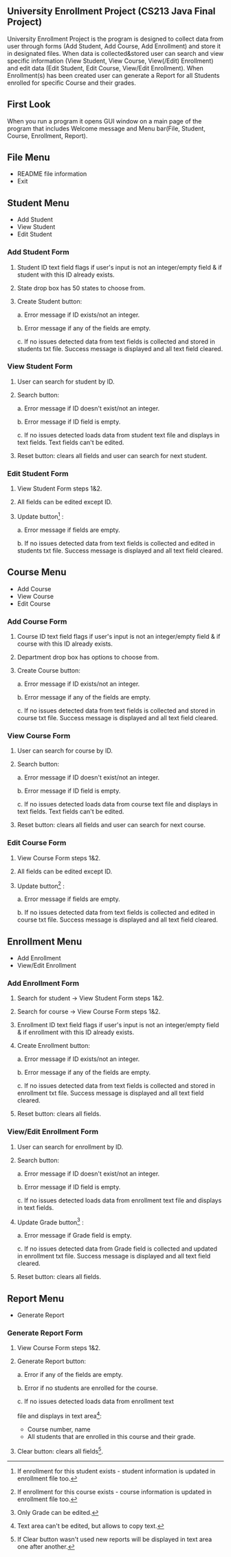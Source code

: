 ## University Enrollment Project (CS213 Java Final Project)
  University Enrollment Project is the program is designed to 
collect data from user through forms (Add Student, Add Course,
Add Enrollment) and store it in designated files. When data is
collected&stored user can search and view specific information
(View Student, View Course, View(/Edit) Enrollment) and edit
data (Edit Student, Edit Course, View/Edit Enrollment).
  When Enrollment(s) has been created user can generate a 
Report for all Students enrolled for specific Course and their
grades. 

## First Look
  When you run a program it opens GUI window on a main page of 
the program that includes Welcome message and Menu bar(File,
Student, Course, Enrollment, Report).

## File Menu
  + README file information
  + Exit  

## Student Menu
  + Add Student
  + View Student
  + Edit Student
    
### Add Student Form 
  1. Student ID text field flags if user's input is not an
integer/empty field & if student with this ID already exists.
  2. State drop box has 50 states to choose from.
  3. Create Student button:
     
     a. Error message if ID exists/not an integer.
     
     b. Error message if any of the fields are empty.
     
     c. If no issues detected data from text fields is 
     collected and stored in students txt file. Success 
     message is displayed and all text field cleared.

### View Student Form 
  1. User can search for student by ID.
  2. Search button:
     
     a. Error message if ID doesn't exist/not an integer.
     
     b. Error message if ID field is empty.
     
     c. If no issues detected loads data from student text 
     file and displays in text fields. Text fields can't be
     edited.
     
  4. Reset button: clears all fields and user can search for
next student.

### Edit Student Form 
  1. View Student Form steps 1&2.
  2. All fields can be edited except ID.
  3. Update button[^1] :
     
     a. Error message if fields are empty.
     
     b. If no issues detected data from text fields is 
     collected and edited in students txt file. Success 
     message is displayed and all text field cleared.
     
[^1]: If enrollment for this student exists - student information
is updated in enrollment file too. 

## Course Menu
  + Add Course
  + View Course
  + Edit Course

### Add Course Form 
  1. Course ID text field flags if user's input is not an
integer/empty field & if course with this ID already exists.
  2. Department drop box has options to choose from.
  3. Create Course button:
     
     a. Error message if ID exists/not an integer.
     
     b. Error message if any of the fields are empty.
     
     c. If no issues detected data from text fields is 
     collected and stored in course txt file. Success 
     message is displayed and all text field cleared.

### View Course Form 

  1. User can search for course by ID.
  2. Search button:
     
     a. Error message if ID doesn't exist/not an integer.
     
     b. Error message if ID field is empty.
     
     c. If no issues detected loads data from course text 
     file and displays in text fields. Text fields can't be
     edited.
     
  4. Reset button: clears all fields and user can search for
next course.

### Edit Course Form 

  1. View Course Form steps 1&2.
  2. All fields can be edited except ID.
  3. Update button[^2] :
     
     a. Error message if fields are empty.
     
     b. If no issues detected data from text fields is 
     collected and edited in course txt file. Success 
     message is displayed and all text field cleared.
     
[^2]: If enrollment for this course exists - course information
is updated in enrollment file too.

## Enrollment Menu
  + Add Enrollment 
  + View/Edit Enrollment 

### Add Enrollment Form 

  1. Search for student -> View Student Form steps 1&2.
  2. Search for course -> View Course Form steps 1&2.
  3. Enrollment ID text field flags if user's input is not an
integer/empty field & if enrollment with this ID already 
exists.
  4. Create Enrollment button:
     
     a. Error message if ID exists/not an integer.
     
     b. Error message if any of the fields are empty.
     
     c. If no issues detected data from text fields is 
     collected and stored in enrollment txt file. Success 
     message is displayed and all text field cleared.
     
  6. Reset button: clears all fields.

### View/Edit Enrollment Form 

  1. User can search for enrollment by ID.
  2. Search button:
     
     a. Error message if ID doesn't exist/not an integer.
     
     b. Error message if ID field is empty.
     
     c. If no issues detected loads data from enrollment text 
     file and displays in text fields.
     
   [^3]: Only Grade can be edited.
   
  4. Update Grade button[^3] :
  
     a. Error message if Grade field is empty.
     
     c. If no issues detected data from Grade field is 
     collected and updated in enrollment txt file. Success 
     message is displayed and all text field cleared.
     
  5. Reset button: clears all fields.

## Report Menu

  + Generate Report

### Generate Report Form 

  1. View Course Form steps 1&2.
  2. Generate Report button:
     
     a. Error if any of the fields are empty.
     
     b. Error if no students are enrolled for the course.
     
     c. If no issues detected loads data from enrollment text
      
     file and displays in text area[^4]:
     - Course number, name
     - All students that are enrolled in this course and their
     grade.

  [^4]: Text area can't be edited, but allows to copy text. 
  
  3. Clear button: clears all fields[^5].
  
[^5]: If Clear button wasn't used new reports will be displayed
in text area one after another. 

